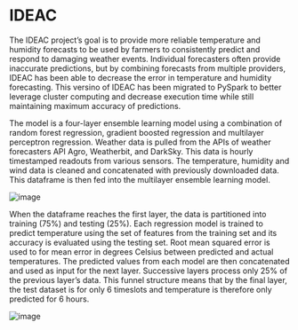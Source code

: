 # IDEAC

The IDEAC project’s goal is to provide more reliable temperature and humidity forecasts to be used by farmers to consistently predict and respond to damaging weather events. Individual forecasters often provide inaccurate predictions, but by combining forecasts from multiple providers, IDEAC has been able to decrease the error in temperature and humidity forecasting. This versino of IDEAC has been migrated to PySpark to better leverage cluster computing and decrease execution time while still maintaining maximum accuracy of predictions. 


The model is a four-layer ensemble learning model using a combination of random forest regression, gradient boosted regression and multilayer perceptron regression. Weather data is pulled from the APIs of weather forecasters API Agro, Weatherbit, and DarkSky. This data is hourly timestamped readouts from various sensors. The temperature, humidity and wind data is cleaned and concatenated with previously downloaded data. This dataframe is then fed into the multilayer ensemble learning model. 



![image](https://user-images.githubusercontent.com/49824508/112873978-2e772400-9077-11eb-9ad0-6e2faaa371d1.png)



When the dataframe reaches the first layer, the data is partitioned into training (75%) and testing (25%). Each regression model is trained to predict temperature using the set of features from the training set and its accuracy is evaluated using the testing set. Root mean squared error is used to for mean error in degrees Celsius between predicted and actual temperatures. The predicted values from each model are then concatenated and used as input for the next layer. Successive layers process only 25% of the previous layer’s data. This funnel structure means that by the final layer, the test dataset is for only 6 timeslots and temperature is therefore only predicted for 6 hours. 



![image](https://user-images.githubusercontent.com/49824508/112873817-fc65c200-9076-11eb-9a87-6c3a640380fe.png)
